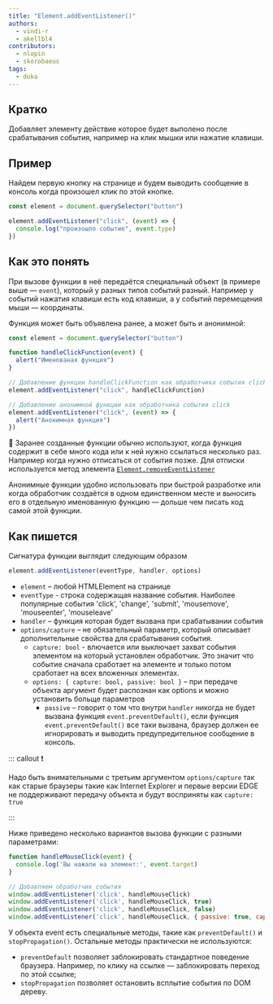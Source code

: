 ```yaml
---
title: "Element.addEventListener()"
authors:
  - vindi-r
  - akellbl4
contributors:
  - nlopin
  - skorobaeus
tags:
  - doka
---
```


## Кратко

Добавляет элементу действие которое будет выполено после срабатывания события, например на клик мышки или нажатие клавиши.

## Пример

Найдем первую кнопку на странице и будем выводить сообщение в консоль когда произошел клик по этой кнопке.

```js
const element = document.querySelector("button")

element.addEventListener("click", (event) => {
  console.log("произошло событие", event.type)
})
```

## Как это понять

При вызове функции в неё передаётся специальный объект (в примере выше — `event`), который у разных типов событий разный. Например у событий нажатия клавиши есть код клавиши, а у событий перемещения мыши — координаты.

Функция может быть объявлена ранее, а может быть и анонимной:

```js
const element = document.querySelector("button")

function handleClickFunction(event) {
  alert("Именованая функция")
}

// Добавление функции handleClickFunction как обработчика события click
element.addEventListener("click", handleClickFunction)

// Добавление анонимной функции как обработчика события click
element.addEventListener("click", (event) => {
  alert("Анонимная функция")
})
```

🤖 Заранее созданные функции обычно используют, когда функция содержит в себе много кода или к ней нужно ссылаться несколько раз. Например когда нужно отписаться от события позже. Для отписки используется метод элемента [`Element.removeEventListener`](/js/element-removeeventlistener)

Анонимные функции удобно использовать при быстрой разработке или когда обработчик создаётся в одном единственном месте и выносить его в отдельную именованную функцию — дольше чем писать код самой этой функции. 

## Как пишется

Сигнатура функции выглядит следующим образом

```js
element.addEventListener(eventType, handler, options)
```

- `element` – любой HTMLElement на странице
- `eventType` - строка содержащая название события. Наиболее популярные события 'click', 'change', 'submit', 'mousemove', 'mouseenter', 'mouseleave'
- `handler` – функция которая будет вызвана при срабатывании события
- `options/capture` – не обязательный параметр, который описывает дополнительные свойства для срабатывания события.
  - `capture: bool` - влючается или выключает захват события элементом на который установлен обработчик. Это значит что событие сначала сработает на элементе и только потом сработает на всех вложенных элементах.
  - `options: { capture: bool, passive: bool }` – при передаче объекта аргумент будет распознан как options и можно установить больще параметров
    - `passive` – говорит о том что внутри `handler` никогда не будет вызвана функция `event.preventDefault()`, если функция `event.preventDefault()` все таки вызвана, браузер должен ее игнорировать и выводить предупредительное сообщение в консоль.



::: callout ❗️

Надо быть внимательными с третьим аргументом `options/capture` так как старые браузеры такие как Internet Explorer и первые версии EDGE не поддерживают передачу объекта и будут восприняты как `capture: true`

:::


Ниже приведено несколько вариантов вызова функции с разными параметрами:

```js
function handleMouseClick(event) {
  console.log('Вы нажали на элемент:', event.target)
}

// Добавляем обработчик события
window.addEventListener('click', handleMouseClick)
window.addEventListener('click', handleMouseClick, true)
window.addEventListener('click', handleMouseClick, false)
window.addEventListener('click', handleMouseClick, { passive: true, capture: false })
```

У объекта event есть специальные методы, такие как `preventDefault()` и `stopPropagation()`. Остальные методы практически не используются:

- `preventDefault` позволяет заблокировать стандартное поведение браузера. Например, по клику на ссылке — заблокировать переход по этой ссылке;
- `stopPropagation` позволяет остановить всплытие события по DOM дереву.
